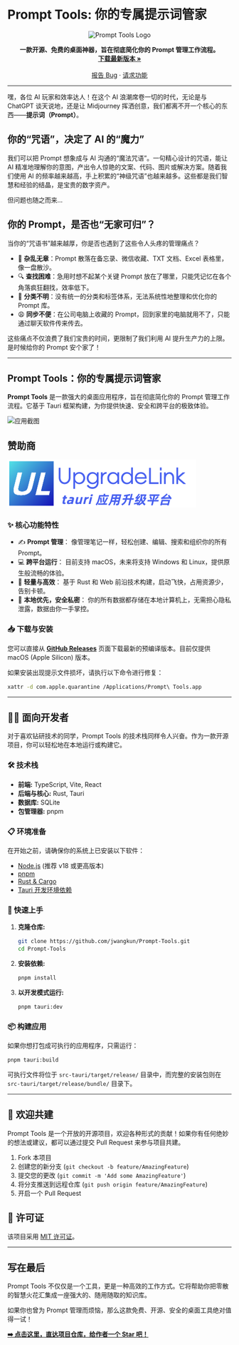 # Prompt Tools: 你的专属提示词管家

<p align="center">
  <img src="./src-tauri/icons/logo.png" alt="Prompt Tools Logo" width="150">
</p>

<p align="center">
  <strong>一款开源、免费的桌面神器，旨在彻底简化你的 Prompt 管理工作流程。</strong>
  <br />
  <a href="https://github.com/jwangkun/Prompt-Tools/releases/latest"><strong>下载最新版本 »</strong></a>
  <br />
  <br />
  <a href="https://github.com/jwangkun/Prompt-Tools/issues">报告 Bug</a>
  ·
  <a href="https://github.com/jwangkun/Prompt-Tools/issues">请求功能</a>
</p>

---

嘿，各位 AI 玩家和效率达人！在这个 AI 浪潮席卷一切的时代，无论是与 ChatGPT 谈天说地，还是让 Midjourney 挥洒创意，我们都离不开一个核心的东西——**提示词（Prompt）**。

## 你的“咒语”，决定了 AI 的“魔力”

我们可以把 Prompt 想象成与 AI 沟通的“魔法咒语”。一句精心设计的咒语，能让 AI 精准地理解你的意图，产出令人惊艳的文案、代码、图片或解决方案。随着我们使用 AI 的频率越来越高，手上积累的“神级咒语”也越来越多。这些都是我们智慧和经验的结晶，是宝贵的数字资产。

但问题也随之而来...

## 你的 Prompt，是否也“无家可归”？

当你的“咒语书”越来越厚，你是否也遇到了这些令人头疼的管理痛点？

-   🤯 **杂乱无章**：Prompt 散落在备忘录、微信收藏、TXT 文档、Excel 表格里，像一盘散沙。
-   🔍 **查找困难**：急用时想不起某个关键 Prompt 放在了哪里，只能凭记忆在各个角落疯狂翻找，效率低下。
-   📂 **分类不明**：没有统一的分类和标签体系，无法系统性地整理和优化你的 Prompt 库。
-   😩 **同步不便**：在公司电脑上收藏的 Prompt，回到家里的电脑就用不了，只能通过聊天软件传来传去。

这些痛点不仅浪费了我们宝贵的时间，更限制了我们利用 AI 提升生产力的上限。是时候给你的 Prompt 安个家了！

---

## Prompt Tools：你的专属提示词管家

**Prompt Tools** 是一款强大的桌面应用程序，旨在彻底简化你的 Prompt 管理工作流程。它基于 Tauri 框架构建，为你提供快速、安全和跨平台的极致体验。

![应用截图](./image.png)

## 赞助商  

![alt text](UpgradeLink.png)

### ✨ 核心功能特性

*   ✍️ **Prompt 管理**： 像管理笔记一样，轻松创建、编辑、搜索和组织你的所有 Prompt。
*   💻 **跨平台运行**： 目前支持 macOS，未来将支持 Windows 和 Linux，提供原生般流畅的体验。
*   🚀 **轻量与高效**： 基于 Rust 和 Web 前沿技术构建，启动飞快，占用资源少，告别卡顿。
*   🔐 **本地优先，安全私密**： 你的所有数据都存储在本地计算机上，无需担心隐私泄露，数据由你一手掌控。

### 📥 下载与安装

您可以直接从 **[GitHub Releases](https://github.com/jwangkun/Prompt-Tools/releases/latest)** 页面下载最新的预编译版本。目前仅提供 macOS (Apple Silicon) 版本。

如果安装出现提示文件损坏，请执行以下命令进行修复：

```bash
xattr -d com.apple.quarantine /Applications/Prompt\ Tools.app
```

---

## 👨‍💻 面向开发者

对于喜欢钻研技术的同学，Prompt Tools 的技术栈同样令人兴奋。作为一款开源项目，你可以轻松地在本地运行或构建它。

### 🛠️ 技术栈

*   **前端:** TypeScript, Vite, React
*   **后端与核心:** Rust, Tauri
*   **数据库:** SQLite
*   **包管理器:** pnpm

### 📋 环境准备

在开始之前，请确保你的系统上已安装以下软件：

*   [Node.js](https://nodejs.org/) (推荐 v18 或更高版本)
*   [pnpm](https://pnpm.io/installation)
*   [Rust & Cargo](https://www.rust-lang.org/tools/install)
*   [Tauri 开发环境依赖](https://tauri.app/v2/guides/getting-started/prerequisites)

### 🚀 快速上手

1.  **克隆仓库:**
    ```bash
    git clone https://github.com/jwangkun/Prompt-Tools.git
    cd Prompt-Tools
    ```

2.  **安装依赖:**
    ```bash
    pnpm install
    ```

3.  **以开发模式运行:**
    ```bash
    pnpm tauri:dev
    ```

### 📦 构建应用

如果你想打包成可执行的应用程序，只需运行：

```bash
pnpm tauri:build
```

可执行文件将位于 `src-tauri/target/release/` 目录中，而完整的安装包则在 `src-tauri/target/release/bundle/` 目录下。

---

## 🤝 欢迎共建

Prompt Tools 是一个开放的开源项目，欢迎各种形式的贡献！如果你有任何绝妙的想法或建议，都可以通过提交 Pull Request 来参与项目共建。

1.  Fork 本项目
2.  创建您的新分支 (`git checkout -b feature/AmazingFeature`)
3.  提交您的更改 (`git commit -m 'Add some AmazingFeature'`)
4.  将分支推送到远程仓库 (`git push origin feature/AmazingFeature`)
5.  开启一个 Pull Request

## 📄 许可证

该项目采用 [MIT 许可证](LICENSE)。

---

## 写在最后

Prompt Tools 不仅仅是一个工具，更是一种高效的工作方式。它将帮助你把零散的智慧火花汇集成一座强大的、随用随取的知识库。

如果你也曾为 Prompt 管理而烦恼，那么这款免费、开源、安全的桌面工具绝对值得一试！

**[➡️ 点击这里，直达项目仓库，给作者一个 Star 吧！](https://github.com/jwangkun/Prompt-Tools)**
